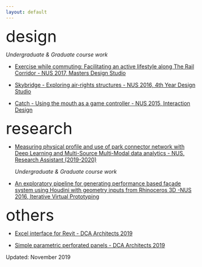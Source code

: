 ```yaml
---
layout: default
---
```

<head>
<!-- Global site tag (gtag.js) - Google Analytics -->
<script async src="https://www.googletagmanager.com/gtag/js?id=UA-153596669-1"></script>
<script>
  window.dataLayer = window.dataLayer || [];
  function gtag(){dataLayer.push(arguments);}
  gtag('js', new Date());

  gtag('config', 'UA-153596669-1');
</script>
    
</head>
<style>
    .intro-title {
        font-size: 3em;
    }
</style>

<div class="intro-title">design</div>

   *Undergraduate & Graduate course work*

- [Exercise while commuting: Facilitating an active lifestyle along The Rail Corridor - NUS 2017, Masters Design Studio](./railcorridor.html)

- [Skybridge - Exploring air-rights structures - NUS 2016, 4th Year Design Studio](./skybridge.html)

- [Catch - Using the mouth as a game controller - NUS 2015, Interaction Design](./catch.html)


<div class="intro-title">research</div>

- [Measuring physical profile and use of park connector network with Deep Learning and Multi-Source Multi-Modal data analytics - NUS, Research Assistant (2019-2020)](./pcn.html)

    *Undergraduate & Graduate course work*

- [An exploratory pipeline for generating performance based façade system using Houdini with geometry inputs from Rhinoceros 3D -NUS 2016, Iterative Virtual Prototyping](portfolio/ivp_report.pdf)

<div class="intro-title">others</div>

- [Excel interface for Revit - DCA Architects 2019](./excel_to_revit.html)

- [Simple parametric perforated panels - DCA Architects 2019](./perforated_panels.html)


Updated: November 2019
